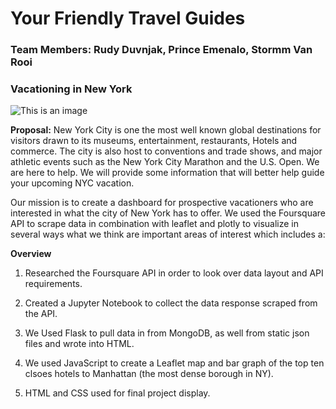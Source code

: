 # Your Friendly Travel Guides

### Team Members: Rudy Duvnjak, Prince Emenalo, Stormm Van Rooi

### Vacationing in New York

![This is an image](https://images.unsplash.com/photo-1570304816841-906a17d7b067?ixlib=rb-1.2.1&ixid=MnwxMjA3fDB8MHxzZWFyY2h8MXx8bmV3JTIweW9yayUyMHNreWxpbmV8ZW58MHx8MHx8&w=1000&q=80)

**Proposal:**
New York City is one the most well known global destinations for visitors drawn to its museums, entertainment, restaurants, Hotels and commerce. The city is also host to conventions and trade shows, and major athletic events such as the New York City Marathon and the U.S. Open.
We are here to help. We will provide some information that will better help guide your upcoming NYC vacation.  

Our mission is to create a dashboard for prospective vacationers who are interested in what the city of New York has to offer. We used the Foursquare API to scrape data in combination with leaflet and plotly to visualize in several ways what we think are important areas of interest which includes a: 

**Overview**

1. Researched the Foursquare API in order to look over data layout and API requirements.

2. Created a Jupyter Notebook to collect the data response scraped from the API.

3. We Used Flask to pull data in from MongoDB, as well from static json files and wrote into HTML.

4. We used JavaScript to create a Leaflet map and bar graph of the top ten clsoes hotels to Manhattan (the most dense borough in NY).

5. HTML and CSS used for final project display.
   
 
